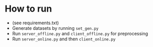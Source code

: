# How to run
- (see requirements.txt)
- Generate datasets by running  ```set_gen.py```
- Run ```server_offline.py``` and ```client_offline.py``` for preprocessing
- Run ```server_online.py``` and then ```client_online.py```
